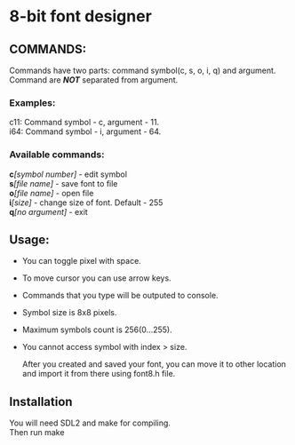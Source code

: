 8-bit font designer
===================

## COMMANDS:
  Commands have two parts: command symbol(c, s, o, i, q) and argument.  
  Command are **_NOT_** separated from argument.  

###	Examples:
  c11: Command symbol - c, argument - 11.  
  i64: Command symbol - i, argument - 64.  

### Available commands:
  __c__*[symbol number]* - edit symbol  
  __s__*[file name]* - save font to file  
  __o__*[file name]* - open file  
  __i__*[size]* - change size of font. Default - 255  
  __q__*[no argument]* - exit  

## Usage:
* You can toggle pixel with space.
* To move cursor you can use arrow keys.
* Commands that you type will be outputed to console.
* Symbol size is 8x8 pixels.
* Maximum symbols count is 256(0...255).
* You cannot access symbol with index > size.

  After you created and saved your font, you can move it to other location and import it from there using font8.h file.  


## Installation
  You will need SDL2 and make for compiling.  
  Then run make
  
